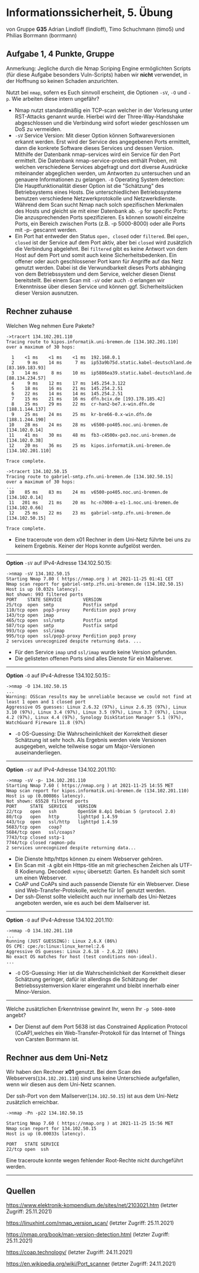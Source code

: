 Informationssicherheit, 5. Übung
================================
von Gruppe **G35** 
Adrian Lindloff (lindloff), Timo Schuchmann (timo5) und Philias Borrmann (borrmann)

Aufgabe 1, 4 Punkte, Gruppe
---------------------------

Anmerkung: Jegliche durch die Nmap Scriping Engine ermöglichten Scripts (für diese Aufgabe besonders Vuln-Scripts) haben wir **nicht** verwendet, in der Hoffnung so keinen Schaden anzurichten.

Nutzt bei `nmap`, sofern es Euch sinnvoll erscheint, die Optionen
`-sV`, `-O` und `-p`. Wie arbeiten diese intern ungefähr? 
- Nmap nutzt standardmäßig ein TCP-scan welcher in der Vorlesung unter RST-Attacks genannt wurde. Hierbei wird der Three-Way-Handshake abgeschlossen und die Verbindung wird sofort wieder geschlossen um DoS zu vermeiden. 
- `-sV` Service Version: Mit dieser Option können Softwareversionen erkannt werden. Erst wird der Service des angegebenen Ports ermittelt, dann die konkrete Software dieses Services und dessen Version. Mithilfe der Datenbank nmap-services wird ein Service für den Port ermittelt. Die Datenbank nmap-service-probes enthält Proben, mit welchen verschiedene Services abgefragt und dort diverse Ausdrücke miteinander abgeglichen werden, um Antworten zu untersuchen und an genauere Informationen zu gelangen.
  `-O` Operating System detection: Die Hauptfunktionalität dieser Option ist die "Schätzung" des Betriebsystems eines Hosts. Die unterschiedlichen Betriebssysteme benutzen verschiedene Netzwerkprotokolle und Netzwerkdienste. Während dem Scan sucht Nmap nach solch spezifischen Merkmalen des Hosts und gleicht sie mit einer Datenbank ab.
  `-p` for specific Ports: Die anzusprechenden Ports spezifizieren. Es können sowohl einzelne Ports, ein Bereich zwischen Ports (z.B. -p 5000-8000) oder alle Ports mit -p- gescannt werden.
- Ein Port hat entweder den Status `open, closed` oder `filtered`. Bei `open, closed` ist der Service auf dem Port aktiv, aber bei `closed` wird zusätzlich die Verbindung abgelehnt. Bei `filtered` gibt es keine Antwort von dem Host auf dem Port und somit auch keine Sicherheitsbedenken. Ein offener oder auch geschlossener Port kann für Angriffe auf das Netz genutzt werden. Dabei ist die Verwundbarkeit dieses Ports abhänging von dem Betriebssystem und dem Service, welcher diesen Dienst bereitstellt. Bei einem Scan mit `-sV` oder auch `-O` erlangen wir Erkenntnisse über diesen Service und können ggf. Sicherheitslücken dieser Version ausnutzen.

Rechner zuhause
--

Welchen Weg nehmen Eure Pakete?
```
->tracert 134.102.201.110
Tracing route to kipos.informatik.uni-bremen.de [134.102.201.110]
over a maximum of 30 hops:

  1    <1 ms    <1 ms    <1 ms  192.168.0.1
  2     9 ms    14 ms     7 ms  ip53a9b75d.static.kabel-deutschland.de [83.169.183.93]
  3    14 ms     8 ms    10 ms  ip5886ea39.static.kabel-deutschland.de [88.134.234.57]
  4     9 ms    12 ms    17 ms  145.254.3.122
  5    18 ms    16 ms    21 ms  145.254.2.51
  6    22 ms    14 ms    14 ms  145.254.2.51
  7    15 ms    21 ms    16 ms  dfn.bcix.de [193.178.185.42]
  8    25 ms    29 ms    22 ms  cr-han2-be7.x-win.dfn.de [188.1.144.137]
  9    25 ms    24 ms    25 ms  kr-bre66-0.x-win.dfn.de [188.1.244.190]
 10    28 ms    24 ms    28 ms  v6500-po405.noc.uni-bremen.de [134.102.0.14]
 11    41 ms    30 ms    48 ms  fb3-c4500x-po3.noc.uni-bremen.de [134.102.0.38]
 12    20 ms    36 ms    25 ms  kipos.informatik.uni-bremen.de [134.102.201.110]

Trace complete.

->tracert 134.102.50.15
Tracing route to gabriel-smtp.zfn.uni-bremen.de [134.102.50.15]
over a maximum of 30 hops:
...
 10    85 ms    83 ms    24 ms  v6500-po405.noc.uni-bremen.de [134.102.0.14]
 11   201 ms    21 ms    20 ms  hc-n7000-a-e1-1.noc.uni-bremen.de [134.102.0.66]
 12    25 ms    22 ms    23 ms  gabriel-smtp.zfn.uni-bremen.de [134.102.50.15]

Trace complete.
```
- Eine traceroute von dem x01 Rechner in dem Uni-Netz führte bei uns zu keinem Ergebnis. Keiner der Hops konnte aufgelöst werden.
---
**Option** `-sV` auf IPv4-Adresse 134.102.50.15:
```
->nmap -sV 134.102.50.15
Starting Nmap 7.80 ( https://nmap.org ) at 2021-11-25 01:41 CET
Nmap scan report for gabriel-smtp.zfn.uni-bremen.de (134.102.50.15)
Host is up (0.032s latency).
Not shown: 993 filtered ports
PORT    STATE SERVICE        VERSION
25/tcp  open  smtp           Postfix smtpd
110/tcp open  pop3-proxy     Perdition pop3 proxy
143/tcp open  imap
465/tcp open  ssl/smtp       Postfix smtpd
587/tcp open  smtp           Postfix smtpd
993/tcp open  ssl/imap
995/tcp open  ssl/pop3-proxy Perdition pop3 proxy
2 services unrecognized despite returning data. ...

```
- Für den Service `imap` und `ssl/imap` wurde keine Version gefunden.
- Die gelisteten offenen Ports sind alles Dienste für ein Mailserver.

---
**Option** `-O` auf IPv4-Adresse 134.102.50.15::
```
->nmap -O 134.102.50.15
...
Warning: OSScan results may be unreliable because we could not find at least 1 open and 1 closed port
Aggressive OS guesses: Linux 2.6.32 (97%), Linux 2.6.35 (97%), Linux 3.10 (97%), Linux 3.4 (97%), Linux 3.5 (97%), Linux 3.7 (97%), Linux 4.2 (97%), Linux 4.4 (97%), Synology DiskStation Manager 5.1 (97%), WatchGuard Fireware 11.8 (97%)

```
- `-O` OS-Guessing: Die Wahrscheinlichkeit der Korrektheit dieser Schätzung ist sehr hoch. Als Ergebnis werden viele Versionen ausgegeben, welche teilweise sogar um Major-Versionen auseinanderliegen.
---

**Option** `-sV` auf IPv4-Adresse 134.102.201.110:
```
->nmap -sV -p- 134.102.201.110
Starting Nmap 7.60 ( https://nmap.org ) at 2021-11-25 14:55 MET
Nmap scan report for kipos.informatik.uni-bremen.de (134.102.201.110)
Host is up (0.00086s latency).
Not shown: 65528 filtered ports
PORT     STATE  SERVICE    VERSION
22/tcp   open   ssh        OpenSSH 8.4p1 Debian 5 (protocol 2.0)
80/tcp   open   http       lighttpd 1.4.59
443/tcp  open   ssl/http   lighttpd 1.4.59
5683/tcp open   coap?
5684/tcp open   ssl/coaps?
7743/tcp closed sstp-1
7744/tcp closed raqmon-pdu
2 services unrecognized despite returning data...

```
- Die Dienste http/https können zu einem Webserver gehören.
- Ein Scan mit `-A` gibt ein Https-title an mit griecheschen Zeichen als UTF-8 Kodierung. Decoded: `κήπος` übersetzt: Garten. Es handelt sich somit um einen Webserver.
- CoAP und CoAPs sind auch passende Dienste für ein Webserver. Diese sind Web-Transfer-Protokolle, welche für IoT genutzt werden.
- Der ssh-Dienst sollte vielleicht auch nur innerhalb des Uni-Netzes angeboten werden, wie es auch bei dem Mailserver ist.  

---
**Option** `-O` auf IPv4-Adresse 134.102.201.110:

```
->nmap -O 134.102.201.110
...
Running (JUST GUESSING): Linux 2.6.X (86%)
OS CPE: cpe:/o:linux:linux_kernel:2.6
Aggressive OS guesses: Linux 2.6.18 - 2.6.22 (86%)
No exact OS matches for host (test conditions non-ideal).
...
```
- `-O` OS-Guessing: Hier ist die Wahrscheinlichkeit der Korrektheit dieser Schätzung geringer, dafür ist allerdings die Schätzung der Betriebssystemversion klarer eingerahmt und bleibt innerhalb einer Minor-Version.
---
Welche zusätzlichen Erkenntnisse gewinnt Ihr, wenn Ihr `-p 5000-8000` angebt?

- Der Dienst auf dem Port 5638 ist das Constrained Application Protocol (CoAP),welches ein Web-Transfer-Protokoll für das Internet of Things von Carsten Borrmann ist.

Rechner aus dem Uni-Netz
--

Wir haben den Rechner **x01** genutzt.
Bei dem Scan des Webservers(`134.102.201.110`) sind uns keine Unterschiede aufgefallen, wenn wir diesen aus dem Uni-Netz scannen.


Der ssh-Port von dem Mailserver(`134.102.50.15`) ist aus dem Uni-Netz zusätzlich erreichbar.

```
->nmap -Pn -p22 134.102.50.15

Starting Nmap 7.60 ( https://nmap.org ) at 2021-11-25 15:56 MET
Nmap scan report for 134.102.50.15
Host is up (0.00033s latency).

PORT   STATE SERVICE
22/tcp open  ssh
```

Eine traceroute konnte wegen fehlender Root-Rechte nicht durchgeführt werden.
* * * * *


Quellen
------
https://www.elektronik-kompendium.de/sites/net/2103021.htm (letzter Zugriff: 25.11.2021)

https://linuxhint.com/nmap_version_scan/ (letzter Zugriff: 25.11.2021)

https://nmap.org/book/man-version-detection.html (letzter Zugriff: 25.11.2021)

https://coap.technology/ (letzter Zugriff: 24.11.2021)

https://en.wikipedia.org/wiki/Port_scanner (letzter Zugriff: 24.11.2021)
